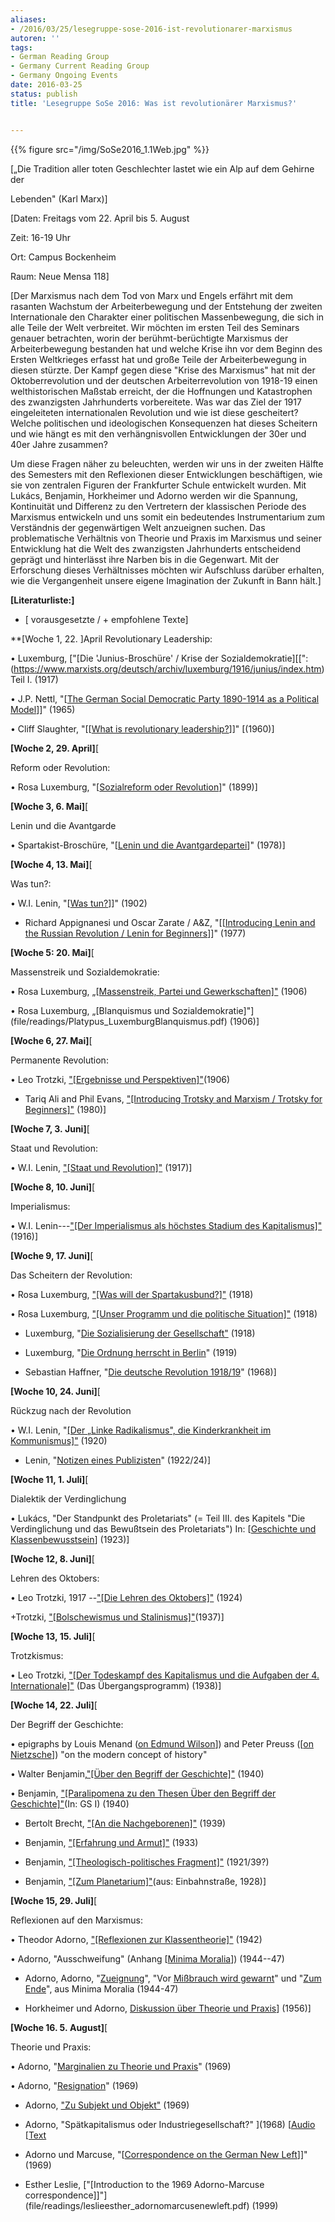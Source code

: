 ```yaml
---
aliases:
- /2016/03/25/lesegruppe-sose-2016-ist-revolutionarer-marxismus
autoren: ''
tags:
- German Reading Group
- Germany Current Reading Group
- Germany Ongoing Events
date: 2016-03-25
status: publish
title: 'Lesegruppe SoSe 2016: Was ist revolutionärer Marxismus?'


---
```

{{% figure src="/img/SoSe2016_1.1Web.jpg" %}}

[„Die Tradition aller toten Geschlechter lastet wie ein Alp auf dem Gehirne der

Lebenden" (Karl Marx)]



[Daten: Freitags vom 22. April bis 5. August

Zeit: 16-19 Uhr

Ort: Campus Bockenheim

Raum: Neue Mensa 118]



[Der Marxismus nach dem Tod von Marx und Engels erfährt mit dem rasanten Wachstum der Arbeiterbewegung und der Entstehung der zweiten Internationale den Charakter einer politischen Massenbewegung, die sich in alle Teile der Welt verbreitet. Wir möchten im ersten Teil des Seminars genauer betrachten, worin der berühmt-berüchtigte Marxismus der Arbeiterbewegung bestanden hat und welche Krise ihn vor dem Beginn des Ersten Weltkrieges erfasst hat und große Teile der Arbeiterbewegung in diesen stürzte. Der Kampf gegen diese "Krise des Marxismus" hat mit der Oktoberrevolution und der deutschen Arbeiterrevolution von 1918-19 einen welthistorischen Maßstab erreicht, der die Hoffnungen und Katastrophen des zwanzigsten Jahrhunderts vorbereitete. Was war das Ziel der 1917 eingeleiteten internationalen Revolution und wie ist diese gescheitert? Welche politischen und ideologischen Konsequenzen hat dieses Scheitern und wie hängt es mit den verhängnisvollen Entwicklungen der 30er und 40er Jahre zusammen?

Um diese Fragen näher zu beleuchten, werden wir uns in der zweiten Hälfte des Semesters mit den Reflexionen dieser Entwicklungen beschäftigen, wie sie von zentralen Figuren der Frankfurter Schule entwickelt wurden. Mit Lukács, Benjamin, Horkheimer und Adorno werden wir die Spannung, Kontinuität und Differenz zu den Vertretern der klassischen Periode des Marxismus entwickeln und uns somit ein bedeutendes Instrumentarium zum Verständnis der gegenwärtigen Welt anzueignen suchen. Das problematische Verhältnis von Theorie und Praxis im Marxismus und seiner Entwicklung hat die Welt des zwanzigsten Jahrhunderts entscheidend geprägt und hinterlässt ihre Narben bis in die Gegenwart. Mit der Erforschung dieses Verhältnisses möchten wir Aufschluss darüber erhalten, wie die Vergangenheit unsere eigene Imagination der Zukunft in Bann hält.]



**[Literaturliste:]**

- [ vorausgesetzte / + empfohlene Texte]

**[Woche 1, 22. ]April
Revolutionary Leadership:

• Luxemburg, ["[Die 'Junius-Broschüre' / Krise der Sozialdemokratie][[":(https://www.marxists.org/deutsch/archiv/luxemburg/1916/junius/index.htm) Teil I. (1917)

• J.P. Nettl, "[[The German Social Democratic Party 1890-1914 as a Political Model](file/readings/readings/nettljp_spd.pdf)]]" (1965)

• Cliff Slaughter, "[[[What is revolutionary leadership?](https://www.marxists.org/history/etol/writers/slaughter/1960/10/leadership.html)]]" [(1960)]

**[Woche 2, 29. April]**[

Reform oder Revolution:

• Rosa Luxemburg, "[[Sozialreform oder Revolution](https://www.marxists.org/deutsch/archiv/luxemburg/1899/sozrefrev/)]" (1899)]

**[Woche 3, 6. Mai]**[

Lenin und die Avantgarde

• Spartakist-Broschüre, "[[Lenin und die Avantgardepartei](http://neoprene.blogsport.de/images/Leninu.Avantgardepartei.pdf)]" (1978)]

**[Woche 4, 13. Mai]**[

Was tun?:

• W.I. Lenin, "[[Was tun?](https://www.marxists.org/deutsch/archiv/lenin/1902/wastun/index.htm)]]" (1902)

+ Richard Appignanesi und Oscar Zarate / A&Z, "[[[Introducing Lenin and the Russian Revolution / Lenin for Beginners](http://www.mediafire.com/view/m9h72nf0swd1bac/leninforbeginners1978.pdf)]]" (1977)

**[Woche 5: 20. Mai]**[

Massenstreik und Sozialdemokratie:

• Rosa Luxemburg, [„[Massenstreik, Partei und Gewerkschaften]"](https://www.marxists.org/deutsch/archiv/luxemburg/1906/mapage/) (1906)

• Rosa Luxemburg, „[Blanquismus und Sozialdemokratie]"](file/readings/Platypus_LuxemburgBlanquismus.pdf) (1906)]

**[Woche 6, 27. Mai]**[

Permanente Revolution:

• Leo Trotzki, ["[Ergebnisse und Perspektiven]"](https://www.marxists.org/deutsch/archiv/trotzki/1906/erg-pers/index.htm)(1906)

+ Tariq Ali and Phil Evans, ["[Introducing Trotsky and Marxism / Trotsky for Beginners]"](http://workupload.com/file/Ag627ic6) (1980)]

**[Woche 7, 3. Juni]**[

Staat und Revolution:

• W.I. Lenin, ["[Staat und Revolution]"](https://www.marxists.org/deutsch/archiv/lenin/1917/staatrev/index.htm) (1917)]

**[Woche 8, 10. Juni]**[

Imperialismus:

• W.I. Lenin---["[Der Imperialismus als höchstes Stadium des Kapitalismus]"](https://www.marxists.org/deutsch/archiv/lenin/1917/imp/) (1916)]

**[Woche 9, 17. Juni]**[

Das Scheitern der Revolution:

• Rosa Luxemburg, ["[Was will der Spartakusbund?]"](https://www.marxists.org/deutsch/archiv/luxemburg/1918/12/waswill.htm) (1918)

• Rosa Luxemburg, ["[Unser Programm und die politische Situation]"](https://www.marxists.org/deutsch/archiv/luxemburg/1918/12/programm.html) (1918)

+ Luxemburg, "[Die Sozialisierung der Gesellschaft"](http://archiv2007.sozialisten.de/politik/publikationen/disput/view_html?zid=3483&bs=1&n=0) (1918)

+ Luxemburg, "[Die Ordnung herrscht in Berlin](http://www.mlwerke.de/lu/lu2_203.htm)" (1919)

+ Sebastian Haffner, "[Die deutsche Revolution 1918/19](http://www.amazon.de/Die-deutsche-Revolution-1918-19/dp/349961622X)" (1968)]

**[Woche 10, 24. Juni]**[

Rückzug nach der Revolution

• W.I. Lenin, "[[Der „Linke Radikalismus", die Kinderkrankheit im Kommunismus]"](https://www.marxists.org/deutsch/archiv/lenin/1920/linksrad/index.html) (1920)

+ Lenin, "[Notizen eines Publizisten](http://www.red-channel.de/LeninWerke/LW33.pdf)" (1922/24)]

**[Woche 11, 1. Juli]**[

Dialektik der Verdinglichung

• Lukács, "Der Standpunkt des Proletariats" (= Teil III. des Kapitels "Die Verdinglichung und das Bewußtsein des Proletariats") In: [[Geschichte und Klassenbewusstsein](https://coghnorti.files.wordpress.com/2010/08/lukacs-geschichte-klassenbewusstseinocr.pdf)] (1923)]

**[Woche 12, 8. Juni]**[

Lehren des Oktobers:

• Leo Trotzki, 1917 --["[Die Lehren des Oktobers]"](https://www.marxists.org/deutsch/archiv/trotzki/1924/lehren/index.htm) (1924)

+Trotzki, ["[Bolschewismus und Stalinismus]"](https://www.marxists.org/deutsch/archiv/trotzki/1937/08/bolstal.htm)(1937)]

**[Woche 13, 15. Juli]**[

Trotzkismus:

• Leo Trotzki, ["[Der Todeskampf des Kapitalismus und die Aufgaben der 4. Internationale]"](https://www.marxists.org/deutsch/archiv/trotzki/1938/uebergang/) (Das Übergangsprogramm) (1938)]

**[Woche 14, 22. Juli]**[

Der Begriff der Geschichte:

• epigraphs by Louis Menand ([on Edmund Wilson](file/readings/menandlouis_edmundwilsonfinlandstationintro2003.pdf)]) and Peter Preuss ([[on Nietzsche](file/readings/preusspeter_nietzschehistoryintro1980.pdf)]) "on the modern concept of history"

• Walter Benjamin,["[Über den Begriff der Geschichte]"](http://mxks.de/files/phil/Benjamin.GeschichtsThesen.html) (1940)

• Benjamin, ["[Paralipomena zu den Thesen Über den Begriff der Geschichte]"](file/readings/Benjamin-Paralipomena-zu-den-Thesen-uber-den-Begriff-der-Geschichte.pdf)(In: GS I) (1940)

+ Bertolt Brecht, ["[An die Nachgeborenen]"](http://www.lyrikline.org/de/gedichte/die-nachgeborenen-740#.VvWVpPvhCW8) (1939)

+ Benjamin, ["[Erfahrung und Armut]"](http://www.textlog.de/benjamin-erfahrung-armut.html) (1933)

+ Benjamin, ["[Theologisch-politisches Fragment]"](http://www.textlog.de/benjamin-theologisch-politisches-fragment.html) (1921/39?)

+ Benjamin, ["[Zum Planetarium]"](http://deutsch.agonia.net/index.php/essay/14008977/index.html)(aus: Einbahnstraße, 1928)]

**[Woche 15, 29. Juli]**[

Reflexionen auf den Marxismus:

• Theodor Adorno, ["[Reflexionen zur Klassentheorie]"](http://www.mediafire.com/?6d42zbpzngca589) (1942)

• Adorno, "Ausschweifung" (Anhang [[Minima Moralia](http://www.copyriot.com/sinistra/reading/agnado/minima.html)]) (1944--47)

+ Adorno, Adorno, "[Zueignung](http://www.copyriot.com/sinistra/reading/agnado/minima.html)", "Vor [Mißbrauch wird gewarnt](http://www.copyriot.com/sinistra/reading/agnado/minima.html)" und "[Zum Ende](http://www.copyriot.com/sinistra/reading/agnado/minima.html)", aus Minima Moralia (1944-47)

+ Horkheimer und Adorno, [Diskussion über Theorie und Praxis](file/readings/HorkheimerAdornoTheoriePraxis.pdf)] (1956)]

**[Woche 16. 5. August]**[

Theorie und Praxis:

• Adorno, "[Marginalien zu Theorie und Praxis](http://copyriot.com/sinistra/reading/agnado/adorno02.html)" (1969)

• Adorno, "[Resignation](file/readings/AdornoResignation.pdf)" (1969)

+ Adorno, ["Zu Subjekt und Objekt"](http://www.mediafire.com/download/fpgawgdwonr922d/ZuSubjektuObjekt.pdf) (1969)

+ Adorno, "Spätkapitalismus oder Industriegesellschaft?" ](1968) [[Audio](https://www.youtube.com/watch?v=_pdQA6Y2Lvw) [[Text](http://www.mediafire.com/download/2tvjccims2zlh49/Sp%C3%A4tkapitalismusoIndustriegesellschaft.pdf)

+ Adorno und Marcuse, "[[Correspondence on the German New Left](file/readings/adornomarcuse_germannewleft.pdf)]]" (1969)

+ Esther Leslie, ["[Introduction to the 1969 Adorno-Marcuse correspondence]]"](file/readings/leslieesther_adornomarcusenewleft.pdf) (1999)
